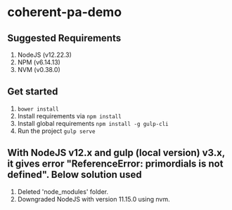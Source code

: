 # coherent-pa-demo

## Suggested Requirements ##
1. NodeJS (v12.22.3)
2. NPM (v6.14.13)
3. NVM (v0.38.0)

## Get started ##
1. `bower install`
2. Install requirements via `npm install`
3. Install global requirements `npm install -g gulp-cli`
4. Run the project `gulp serve`


## With NodeJS v12.x and gulp (local version) v3.x, it gives error "ReferenceError: primordials is not defined". Below solution used
1. Deleted 'node_modules' folder.
2. Downgraded NodeJS with version 11.15.0 using nvm.
